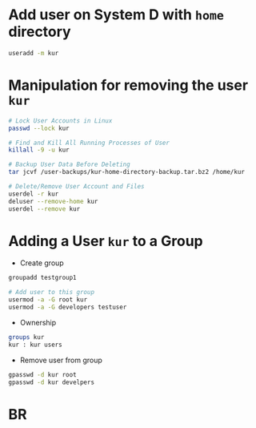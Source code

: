# Add user on System D with `home` directory
```bash
useradd -m kur
```
# Manipulation for removing the user `kur`
```bash
# Lock User Accounts in Linux
passwd --lock kur

# Find and Kill All Running Processes of User
killall -9 -u kur

# Backup User Data Before Deleting
tar jcvf /user-backups/kur-home-directory-backup.tar.bz2 /home/kur

# Delete/Remove User Account and Files
userdel -r kur 
deluser --remove-home kur
userdel --remove kur
```

# Adding a User `kur` to a Group

-  Create group
```bash 
groupadd testgroup1

# Add user to this group
usermod -a -G root kur
usermod -a -G developers testuser
```
- Ownership
```bash
groups kur 
kur : kur users
```
- Remove user from group
```bash
gpasswd -d kur root
gpasswd -d kur develpers
```

# BR
